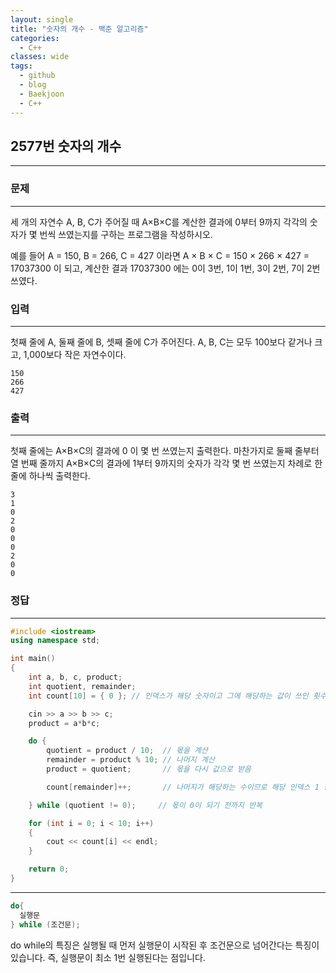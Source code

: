 ```yaml
---
layout: single
title: "숫자의 개수 - 백준 알고리즘"
categories:
  - C++
classes: wide
tags:
  - github
  - blog
  - Baekjoon
  - C++
---
```

## 2577번 **숫자의 개수**
---

### 문제
---
세 개의 자연수 A, B, C가 주어질 때 A×B×C를 계산한 결과에 0부터 9까지 각각의 숫자가 몇 번씩 쓰였는지를 구하는 프로그램을 작성하시오.

예를 들어 A = 150, B = 266, C = 427 이라면
A × B × C = 150 × 266 × 427 = 17037300 이 되고,
계산한 결과 17037300 에는 0이 3번, 1이 1번, 3이 2번, 7이 2번 쓰였다.

### 입력
---
첫째 줄에 A, 둘째 줄에 B, 셋째 줄에 C가 주어진다. A, B, C는 모두 100보다 같거나 크고, 1,000보다 작은 자연수이다.
```
150
266
427
```

### 출력
---
첫째 줄에는 A×B×C의 결과에 0 이 몇 번 쓰였는지 출력한다. 마찬가지로 둘째 줄부터 열 번째 줄까지 A×B×C의 결과에 1부터 9까지의 숫자가 각각 몇 번 쓰였는지 차례로 한 줄에 하나씩 출력한다.
```
3
1
0
2
0
0
0
2
0
0
```

### 정답
---
```c++
#include <iostream>
using namespace std;

int main()
{
	int a, b, c, product;
	int quotient, remainder;
	int count[10] = { 0 }; // 인덱스가 해당 숫자이고 그에 해당하는 값이 쓰인 횟수

	cin >> a >> b >> c;
	product = a*b*c;

	do {
		quotient = product / 10;  // 몫을 계산
		remainder = product % 10; // 나머지 계산
		product = quotient;       // 몫을 다시 값으로 받음

		count[remainder]++;       // 나머지가 해당하는 수이므로 해당 인덱스 1 증가

	} while (quotient != 0);     // 몫이 0이 되기 전까지 반복

	for (int i = 0; i < 10; i++)
	{
		cout << count[i] << endl;
	}

	return 0;
}
```

---
```c++
do{
  실행문
} while (조건문);
```
do while의 특징은 실행될 때 먼저 실행문이 시작된 후 조건문으로 넘어간다는 특징이 있습니다.
즉, 실행문이 최소 1번 실행된다는 점입니다.
